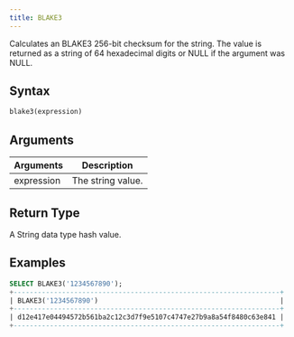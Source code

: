 ```yaml
---
title: BLAKE3
---
```


Calculates an BLAKE3 256-bit checksum for the string. The value is returned as a string of 64 hexadecimal digits or NULL if the argument was NULL.

## Syntax

```sql
blake3(expression)
```

## Arguments

| Arguments  | Description       |
| ---------- | ----------------- |
| expression | The string value. |

## Return Type

A String data type hash value.

## Examples

```sql
SELECT BLAKE3('1234567890');
+------------------------------------------------------------------+
| BLAKE3('1234567890')                                             |
+------------------------------------------------------------------+
| d12e417e04494572b561ba2c12c3d7f9e5107c4747e27b9a8a54f8480c63e841 |
+------------------------------------------------------------------+
```
